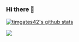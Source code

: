 ### Hi there 👋

[![timgates42's github stats](https://github-readme-stats.vercel.app/api?username=timgates42&theme=dracula)](https://github.com/anuraghazra/github-readme-stats)

<img src="https://visitor-badge.glitch.me/badge?page_id=timgates42_github" />

<!--
**timgates42/timgates42** is a ✨ _special_ ✨ repository because its `README.md` (this file) appears on your GitHub profile.

Here are some ideas to get you started:

- 🔭 I’m currently working on ...
- 🌱 I’m currently learning ...
- 👯 I’m looking to collaborate on ...
- 🤔 I’m looking for help with ...
- 💬 Ask me about ...
- 📫 How to reach me: ...
- 😄 Pronouns: ...
- ⚡ Fun fact: ...
-->
